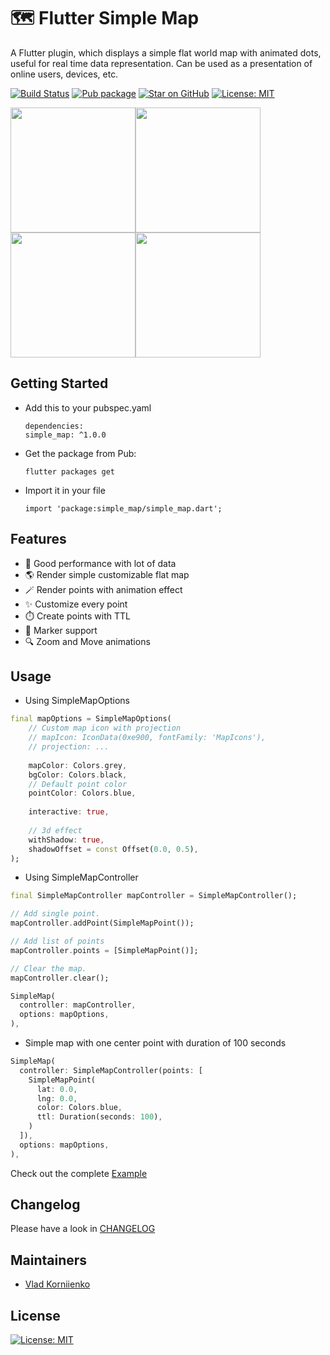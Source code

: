 # 🗺️ Flutter Simple Map

A Flutter plugin, which displays a simple flat world map with animated dots, useful for real time data representation.
Can be used as a presentation of online users, devices, etc.

[![Build Status](https://github.com/tiamo/flutter-simple-map/actions/workflows/ci.yml/badge.svg)](https://github.com/tiamo/flutter-simple-map)
[![Pub package](https://img.shields.io/pub/v/simple_map.svg)](https://pub.dartlang.org/packages/simple_map)
[![Star on GitHub](https://img.shields.io/github/stars/tiamo/flutter-simple-map.svg?style=flat&logo=github&colorB=deeppink&label=stars)](https://github.com/tiamo/flutter-simple-map)
[![License: MIT](https://img.shields.io/badge/license-MIT-purple.svg)](https://opensource.org/licenses/MIT)

<img src="https://github.com/tiamo/flutter-simple-map/raw/main/screens/1.gif" width="200"><img src="https://github.com/tiamo/flutter-simple-map/raw/main/screens/2.gif" width="200"><img src="https://github.com/tiamo/flutter-simple-map/raw/main/screens/3.gif" width="200"><img src="https://github.com/tiamo/flutter-simple-map/raw/main/screens/4.gif" width="200">

## Getting Started

* Add this to your pubspec.yaml
  ```
  dependencies:
  simple_map: ^1.0.0
  ```
* Get the package from Pub:
  ```
  flutter packages get
  ```
* Import it in your file
  ```
  import 'package:simple_map/simple_map.dart';
  ```

## Features

* 🚀 Good performance with lot of data
* 🌎 Render simple customizable flat map
* 🪄 Render points with animation effect
* ✨ Customize every point
* ⏱️ Create points with TTL
* 📍 Marker support
* 🔍 Zoom and Move animations

## Usage

* Using SimpleMapOptions
```dart
final mapOptions = SimpleMapOptions(
    // Custom map icon with projection
    // mapIcon: IconData(0xe900, fontFamily: 'MapIcons'),
    // projection: ...
  
    mapColor: Colors.grey,
    bgColor: Colors.black,
    // Default point color
    pointColor: Colors.blue,
    
    interactive: true,
    
    // 3d effect
    withShadow: true,
    shadowOffset = const Offset(0.0, 0.5),
);
```

* Using SimpleMapController
```dart
final SimpleMapController mapController = SimpleMapController();

// Add single point.
mapController.addPoint(SimpleMapPoint());

// Add list of points
mapController.points = [SimpleMapPoint()];

// Clear the map.
mapController.clear();

SimpleMap(
  controller: mapController,
  options: mapOptions,
),
```

* Simple map with one center point with duration of 100 seconds
```dart
SimpleMap(
  controller: SimpleMapController(points: [
    SimpleMapPoint(
      lat: 0.0,
      lng: 0.0,
      color: Colors.blue,
      ttl: Duration(seconds: 100),
    )
  ]),
  options: mapOptions,
),
```

Check out the complete [Example](https://github.com/tiamo/flutter-simple-map/tree/master/example)

## Changelog

Please have a look in [CHANGELOG](CHANGELOG.md)

## Maintainers
 
* [Vlad Korniienko](https://github.com/tiamo)
 
## License

[![License: MIT](https://img.shields.io/badge/license-MIT-purple.svg)](https://opensource.org/licenses/MIT)
